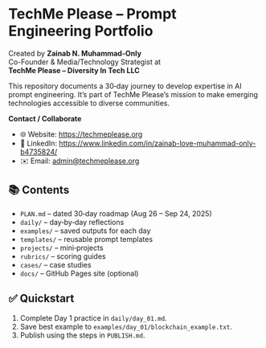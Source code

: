 # TechMe Please – Prompt Engineering Portfolio

Created by **Zainab N. Muhammad-Only**  
Co-Founder & Media/Technology Strategist at  
**TechMe Please – Diversity In Tech LLC**

This repository documents a 30‑day journey to develop expertise in AI prompt engineering. It’s part of TechMe Please’s mission to make emerging technologies accessible to diverse communities.

**Contact / Collaborate**
- 🌐 Website: https://techmeplease.org
- 💼 LinkedIn: https://www.linkedin.com/in/zainab-love-muhammad-only-b4735824/
- ✉️ Email: admin@techmeplease.org

## 📚 Contents
- `PLAN.md` – dated 30‑day roadmap (Aug 26 – Sep 24, 2025)
- `daily/` – day‑by‑day reflections
- `examples/` – saved outputs for each day
- `templates/` – reusable prompt templates
- `projects/` – mini‑projects
- `rubrics/` – scoring guides
- `cases/` – case studies
- `docs/` – GitHub Pages site (optional)

## ✅ Quickstart
1. Complete Day 1 practice in `daily/day_01.md`.
2. Save best example to `examples/day_01/blockchain_example.txt`.
3. Publish using the steps in `PUBLISH.md`.

